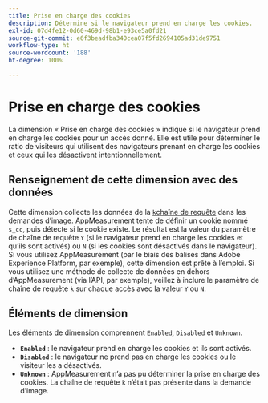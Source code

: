 ```yaml
---
title: Prise en charge des cookies
description: Détermine si le navigateur prend en charge les cookies.
exl-id: 07d4fe12-0d60-469d-98b1-e93ce5a0fd21
source-git-commit: e6f3beadfba340cea07f5fd2694105ad31de9751
workflow-type: ht
source-wordcount: '188'
ht-degree: 100%

---
```


# Prise en charge des cookies

La dimension « Prise en charge des cookies » indique si le navigateur prend en charge les cookies pour un accès donné. Elle est utile pour déterminer le ratio de visiteurs qui utilisent des navigateurs prenant en charge les cookies et ceux qui les désactivent intentionnellement.

## Renseignement de cette dimension avec des données

Cette dimension collecte les données de la [`k`chaîne de requête](/help/implement/validate/query-parameters.md) dans les demandes d’image. AppMeasurement tente de définir un cookie nommé `s_cc`, puis détecte si le cookie existe. Le résultat est la valeur du paramètre de chaîne de requête `Y` (si le navigateur prend en charge les cookies et qu’ils sont activés) ou `N` (si les cookies sont désactivés dans le navigateur). Si vous utilisez AppMeasurement (par le biais des balises dans Adobe Experience Platform, par exemple), cette dimension est prête à l’emploi. Si vous utilisez une méthode de collecte de données en dehors d’AppMeasurement (via l’API, par exemple), veillez à inclure le paramètre de chaîne de requête `k` sur chaque accès avec la valeur `Y` ou `N`.

## Éléments de dimension

Les éléments de dimension comprennent `Enabled`, `Disabled` et `Unknown`.

* **`Enabled`** : le navigateur prend en charge les cookies et ils sont activés.
* **`Disabled`** : le navigateur ne prend pas en charge les cookies ou le visiteur les a désactivés.
* **`Unknown`** : AppMeasurement n’a pas pu déterminer la prise en charge des cookies. La chaîne de requête `k` n’était pas présente dans la demande d’image.
